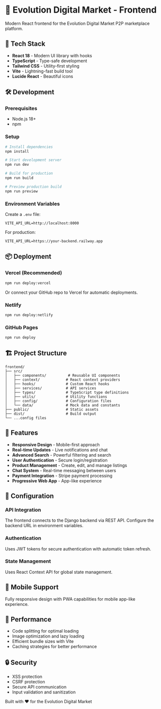 # 🎨 Evolution Digital Market - Frontend

Modern React frontend for the Evolution Digital Market P2P marketplace platform.

## 🚀 Tech Stack

- **React 18** - Modern UI library with hooks
- **TypeScript** - Type-safe development
- **Tailwind CSS** - Utility-first styling
- **Vite** - Lightning-fast build tool
- **Lucide React** - Beautiful icons

## 🛠️ Development

### Prerequisites
- Node.js 18+
- npm

### Setup
```bash
# Install dependencies
npm install

# Start development server
npm run dev

# Build for production
npm run build

# Preview production build
npm run preview
```

### Environment Variables
Create a `.env` file:
```env
VITE_API_URL=http://localhost:8000
```

For production:
```env
VITE_API_URL=https://your-backend.railway.app
```

## 📦 Deployment

### Vercel (Recommended)
```bash
npm run deploy:vercel
```

Or connect your GitHub repo to Vercel for automatic deployments.

### Netlify
```bash
npm run deploy:netlify
```

### GitHub Pages
```bash
npm run deploy
```

## 🏗️ Project Structure

```
frontend/
├── src/
│   ├── components/          # Reusable UI components
│   ├── context/            # React context providers
│   ├── hooks/              # Custom React hooks
│   ├── services/           # API services
│   ├── types/              # TypeScript type definitions
│   ├── utils/              # Utility functions
│   ├── config/             # Configuration files
│   └── data/               # Mock data and constants
├── public/                 # Static assets
├── dist/                   # Build output
└── ...config files
```

## 🎨 Features

- **Responsive Design** - Mobile-first approach
- **Real-time Updates** - Live notifications and chat
- **Advanced Search** - Powerful filtering and search
- **User Authentication** - Secure login/registration
- **Product Management** - Create, edit, and manage listings
- **Chat System** - Real-time messaging between users
- **Payment Integration** - Stripe payment processing
- **Progressive Web App** - App-like experience

## 🔧 Configuration

### API Integration
The frontend connects to the Django backend via REST API. Configure the backend URL in environment variables.

### Authentication
Uses JWT tokens for secure authentication with automatic token refresh.

### State Management
Uses React Context API for global state management.

## 📱 Mobile Support

Fully responsive design with PWA capabilities for mobile app-like experience.

## 🚀 Performance

- Code splitting for optimal loading
- Image optimization and lazy loading
- Efficient bundle sizes with Vite
- Caching strategies for better performance

## 🔒 Security

- XSS protection
- CSRF protection
- Secure API communication
- Input validation and sanitization

Built with ❤️ for the Evolution Digital Market